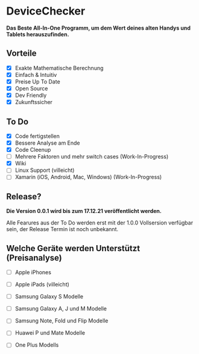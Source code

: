 # DeviceChecker

**Das Beste All-In-One Programm, um dem Wert deines alten Handys und Tablets herauszufinden.**

## Vorteile

- [X] Exakte Mathematische Berechnung
- [X] Einfach & Intuitiv
- [X] Preise Up To Date
- [X] Open Source
- [X] Dev Friendly
- [X] Zukunftssicher

## To Do
- [X] Code fertigstellen
- [X] Bessere Analyse am Ende
- [X] Code Cleenup
- [ ] Mehrere Faktoren und mehr switch cases (Work-In-Progress)
- [X] Wiki
- [ ] Linux Support (villeicht)
- [ ] Xamarin (iOS, Android, Mac, Windows) (Work-In-Progress)

## Release?

**Die Version 0.0.1 wird bis zum 17.12.21 veröffentlicht werden.**

Alle Fearures aus der To Do werden erst mit der 1.0.0 Vollsersion verfügbar sein, der Release Termin ist noch unbekannt.

## Welche Geräte werden Unterstützt (Preisanalyse)
- [ ] Apple iPhones
- [ ] Apple iPads (villeicht)
- [ ] Samsung Galaxy S Modelle
- [ ] Samsung Galaxy A, J  und M Modelle
- [ ] Samsung Note, Fold und Flip Modelle
- [ ] Huawei P und Mate Modelle
- [ ] One Plus Modells 

